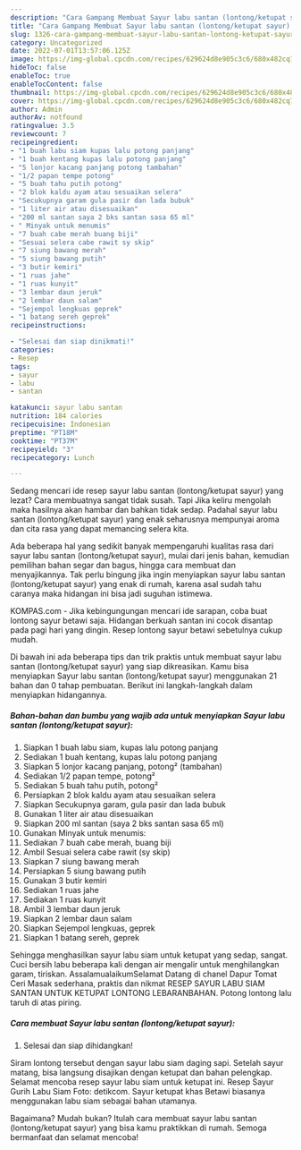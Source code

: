 ```yaml
---
description: "Cara Gampang Membuat Sayur labu santan (lontong/ketupat sayur) yang Bikin Ngiler, Buat Buka Puasa}"
title: "Cara Gampang Membuat Sayur labu santan (lontong/ketupat sayur) yang Bikin Ngiler, Buat Buka Puasa}"
slug: 1326-cara-gampang-membuat-sayur-labu-santan-lontong-ketupat-sayur-yang-bikin-ngiler-buat-buka-puasa
category: Uncategorized
date: 2022-07-01T13:57:06.125Z
image: https://img-global.cpcdn.com/recipes/629624d8e905c3c6/680x482cq70/sayur-labu-santan-lontongketupat-sayur-foto-resep-utama.jpg
hideToc: false
enableToc: true
enableTocContent: false
thumbnail: https://img-global.cpcdn.com/recipes/629624d8e905c3c6/680x482cq70/sayur-labu-santan-lontongketupat-sayur-foto-resep-utama.jpg
cover: https://img-global.cpcdn.com/recipes/629624d8e905c3c6/680x482cq70/sayur-labu-santan-lontongketupat-sayur-foto-resep-utama.jpg
author: Admin
authorAv: notfound
ratingvalue: 3.5
reviewcount: 7
recipeingredient:
- "1 buah labu siam kupas lalu potong panjang"
- "1 buah kentang kupas lalu potong panjang"
- "5 lonjor kacang panjang potong tambahan"
- "1/2 papan tempe potong"
- "5 buah tahu putih potong"
- "2 blok kaldu ayam atau sesuaikan selera"
- "Secukupnya garam gula pasir dan lada bubuk"
- "1 liter air atau disesuaikan"
- "200 ml santan saya 2 bks santan sasa 65 ml"
- " Minyak untuk menumis"
- "7 buah cabe merah buang biji"
- "Sesuai selera cabe rawit sy skip"
- "7 siung bawang merah"
- "5 siung bawang putih"
- "3 butir kemiri"
- "1 ruas jahe"
- "1 ruas kunyit"
- "3 lembar daun jeruk"
- "2 lembar daun salam"
- "Sejempol lengkuas geprek"
- "1 batang sereh geprek"
recipeinstructions:

- "Selesai dan siap dinikmati!"
categories:
- Resep
tags:
- sayur
- labu
- santan

katakunci: sayur labu santan 
nutrition: 184 calories
recipecuisine: Indonesian
preptime: "PT18M"
cooktime: "PT37M"
recipeyield: "3"
recipecategory: Lunch

---
```



Sedang mencari ide resep sayur labu santan (lontong/ketupat sayur) yang lezat? Cara membuatnya sangat tidak susah. Tapi Jika keliru mengolah maka hasilnya akan hambar dan bahkan tidak sedap. Padahal sayur labu santan (lontong/ketupat sayur) yang enak seharusnya mempunyai aroma dan cita rasa yang dapat memancing selera kita.


Ada beberapa hal yang sedikit banyak mempengaruhi kualitas rasa dari sayur labu santan (lontong/ketupat sayur), mulai dari jenis bahan, kemudian pemilihan bahan segar dan bagus, hingga cara membuat dan menyajikannya. Tak perlu bingung jika ingin menyiapkan sayur labu santan (lontong/ketupat sayur) yang enak di rumah, karena asal sudah tahu caranya maka hidangan ini bisa jadi suguhan istimewa.

KOMPAS.com - Jika kebingungungan mencari ide sarapan, coba buat lontong sayur betawi saja. Hidangan berkuah santan ini cocok disantap pada pagi hari yang dingin. Resep lontong sayur betawi sebetulnya cukup mudah.


Di bawah ini ada beberapa tips dan trik praktis untuk membuat sayur labu santan (lontong/ketupat sayur) yang siap dikreasikan. Kamu bisa menyiapkan Sayur labu santan (lontong/ketupat sayur) menggunakan 21 bahan dan 0 tahap pembuatan. Berikut ini langkah-langkah dalam menyiapkan hidangannya.

<!--inarticleads1-->

##### Bahan-bahan dan bumbu yang wajib ada untuk menyiapkan Sayur labu santan (lontong/ketupat sayur):

1. Siapkan 1 buah labu siam, kupas lalu potong panjang
1. Sediakan 1 buah kentang, kupas lalu potong panjang
1. Siapkan 5 lonjor kacang panjang, potong² (tambahan)
1. Sediakan 1/2 papan tempe, potong²
1. Sediakan 5 buah tahu putih, potong²
1. Persiapkan 2 blok kaldu ayam atau sesuaikan selera
1. Siapkan Secukupnya garam, gula pasir dan lada bubuk
1. Gunakan 1 liter air atau disesuaikan
1. Siapkan 200 ml santan (saya 2 bks santan sasa 65 ml)
1. Gunakan  Minyak untuk menumis:
1. Sediakan 7 buah cabe merah, buang biji
1. Ambil Sesuai selera cabe rawit (sy skip)
1. Siapkan 7 siung bawang merah
1. Persiapkan 5 siung bawang putih
1. Gunakan 3 butir kemiri
1. Sediakan 1 ruas jahe
1. Sediakan 1 ruas kunyit
1. Ambil 3 lembar daun jeruk
1. Siapkan 2 lembar daun salam
1. Siapkan Sejempol lengkuas, geprek
1. Siapkan 1 batang sereh, geprek


Sehingga menghasilkan sayur labu siam untuk ketupat yang sedap, sangat. Cuci bersih labu beberapa kali dengan air mengalir untuk menghilangkan garam, tiriskan. AssalamualaikumSelamat Datang di chanel Dapur Tomat Ceri Masak sederhana, praktis dan nikmat RESEP SAYUR LABU SIAM SANTAN UNTUK KETUPAT LONTONG LEBARANBAHAN. Potong lontong lalu taruh di atas piring. 

<!--inarticleads2-->

##### Cara membuat Sayur labu santan (lontong/ketupat sayur):


1. Selesai dan siap dihidangkan!

Siram lontong tersebut dengan sayur labu siam daging sapi. Setelah sayur matang, bisa langsung disajikan dengan ketupat dan bahan pelengkap. Selamat mencoba resep sayur labu siam untuk ketupat ini. Resep Sayur Gurih Labu Siam Foto: detikcom. Sayur ketupat khas Betawi biasanya menggunakan labu siam sebagai bahan utamanya. 

Bagaimana? Mudah bukan? Itulah cara membuat sayur labu santan (lontong/ketupat sayur) yang bisa kamu praktikkan di rumah. Semoga bermanfaat dan selamat mencoba!
